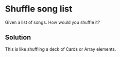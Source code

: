 # Shuffle song list 

Given a list of songs. How would you shuffle it?


## Solution

This is like shuffling a deck of Cards or Array elements. 